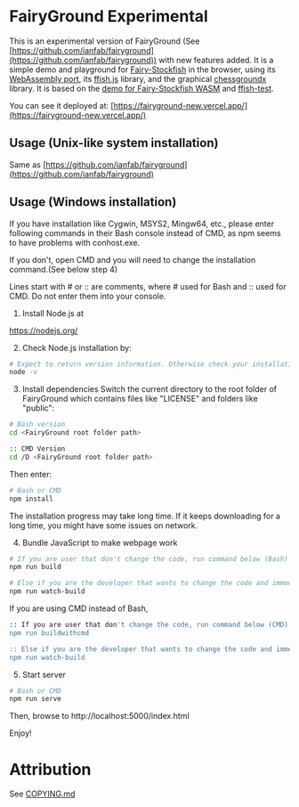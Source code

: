 # FairyGround Experimental

This is an experimental version of FairyGround (See [https://github.com/ianfab/fairyground](https://github.com/ianfab/fairyground)) with new features added. It is a simple demo and playground for [Fairy-Stockfish](https://github.com/ianfab/Fairy-Stockfish) in the browser, using its [WebAssembly port](https://github.com/ianfab/fairy-stockfish.wasm), its [ffish.js](https://www.npmjs.com/package/ffish-es6) library, and the graphical [chessgroundx](https://github.com/gbtami/chessgroundx) library. It is based on the [demo for Fairy-Stockfish WASM](https://github.com/ianfab/fairy-stockfish-nnue-wasm-demo) and [ffish-test](https://github.com/thearst3rd/ffish-test).

You can see it deployed at: [https://fairyground-new.vercel.app/](https://fairyground-new.vercel.app/)

## Usage (Unix-like system installation)

Same as [https://github.com/ianfab/fairyground](https://github.com/ianfab/fairyground)

## Usage (Windows installation)

If you have installation like Cygwin, MSYS2, Mingw64, etc., please enter following commands in their Bash console instead of CMD, as npm seems to have problems with conhost.exe.

If you don't, open CMD and you will need to change the installation command.(See below step 4)

Lines start with # or :: are comments, where # used for Bash and :: used for CMD. Do not enter them into your console.

1. Install Node.js at

https://nodejs.org/

2. Check Node.js installation by:
```bash
# Expect to return version information. Otherwise check your installation. (Bash or CMD)
node -v
```

3. Install dependencies
Switch the current directory to the root folder of FairyGround which contains files like "LICENSE" and folders like "public":
```bash
# Bash version
cd <FairyGround root folder path>

:: CMD Version
cd /D <FairyGround root folder path>
```
Then enter: 

```bash
# Bash or CMD
npm install
```

The installation progress may take long time. If it keeps downloading for a long time, you might have some issues on network.

4. Bundle JavaScript to make webpage work

```bash
# If you are user that don't change the code, run command below (Bash)
npm run build

# Else if you are the developer that wants to change the code and immediately see changes in your browser, run command below (Bash)
npm run watch-build
```

If you are using CMD instead of Bash, 
```bash
:: If you are user that don't change the code, run command below (CMD)
npm run buildwithcmd

:: Else if you are the developer that wants to change the code and immediately see changes in your browser, run command below (CMD)
npm run watch-build
```


5. Start server

```bash
# Bash or CMD
npm run serve
```

Then, browse to http://localhost:5000/index.html

Enjoy!

# Attribution

See [COPYING.md](COPYING.md)
